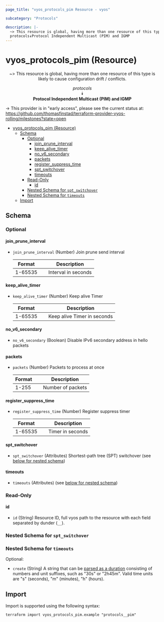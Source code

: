 ```yaml
---
page_title: "vyos_protocols_pim Resource - vyos"

subcategory: "Protocols"

description: |-
  ~> This resource is global, having more than one resource of this type is likely to cause configuration drift / conflicts.
  protocols⯯Protocol Independent Multicast (PIM) and IGMP
---
```


# vyos_protocols_pim (Resource)
<center>

~> This resource is global, having more than one resource of this type is likely to cause configuration drift / conflicts.

*protocols*  
⯯  
**Protocol Independent Multicast (PIM) and IGMP**


</center>

-> This provider is in "early access", please see the current status at: https://github.com/thomasfinstad/terraform-provider-vyos-rolling/milestones?state=open

<!--TOC-->

- [vyos_protocols_pim (Resource)](#vyos_protocols_pim-resource)
  - [Schema](#schema)
    - [Optional](#optional)
      - [join_prune_interval](#join_prune_interval)
      - [keep_alive_timer](#keep_alive_timer)
      - [no_v6_secondary](#no_v6_secondary)
      - [packets](#packets)
      - [register_suppress_time](#register_suppress_time)
      - [spt_switchover](#spt_switchover)
      - [timeouts](#timeouts)
    - [Read-Only](#read-only)
      - [id](#id)
    - [Nested Schema for `spt_switchover`](#nested-schema-for-spt_switchover)
    - [Nested Schema for `timeouts`](#nested-schema-for-timeouts)
  - [Import](#import)

<!--TOC-->

<!-- schema generated by tfplugindocs -->
## Schema

### Optional

#### join_prune_interval
- `join_prune_interval` (Number) Join prune send interval

    |  Format   &emsp;|  Description          |
    |-----------|-----------------------|
    |  1-65535  &emsp;|  Interval in seconds  |
#### keep_alive_timer
- `keep_alive_timer` (Number) Keep alive Timer

    |  Format   &emsp;|  Description                  |
    |-----------|-------------------------------|
    |  1-65535  &emsp;|  Keep alive Timer in seconds  |
#### no_v6_secondary
- `no_v6_secondary` (Boolean) Disable IPv6 secondary address in hello packets
#### packets
- `packets` (Number) Packets to process at once

    |  Format  &emsp;|  Description        |
    |----------|---------------------|
    |  1-255   &emsp;|  Number of packets  |
#### register_suppress_time
- `register_suppress_time` (Number) Register suppress timer

    |  Format   &emsp;|  Description       |
    |-----------|--------------------|
    |  1-65535  &emsp;|  Timer in seconds  |
#### spt_switchover
- `spt_switchover` (Attributes) Shortest-path tree (SPT) switchover (see [below for nested schema](#nestedatt--spt_switchover))
#### timeouts
- `timeouts` (Attributes) (see [below for nested schema](#nestedatt--timeouts))

### Read-Only

#### id
- `id` (String) Resource ID, full vyos path to the resource with each field separated by dunder (`__`).

<a id="nestedatt--spt_switchover"></a>
### Nested Schema for `spt_switchover`


<a id="nestedatt--timeouts"></a>
### Nested Schema for `timeouts`

Optional:

- `create` (String) A string that can be [parsed as a duration](https://pkg.go.dev/time#ParseDuration) consisting of numbers and unit suffixes, such as &#34;30s&#34; or &#34;2h45m&#34;. Valid time units are &#34;s&#34; (seconds), &#34;m&#34; (minutes), &#34;h&#34; (hours).

## Import

Import is supported using the following syntax:

```shell
terraform import vyos_protocols_pim.example "protocols__pim"
```
